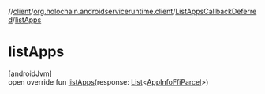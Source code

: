 //[client](../../../index.md)/[org.holochain.androidserviceruntime.client](../index.md)/[ListAppsCallbackDeferred](index.md)/[listApps](list-apps.md)

# listApps

[androidJvm]\
open override fun [listApps](list-apps.md)(response: [List](https://kotlinlang.org/api/core/kotlin-stdlib/kotlin.collections/-list/index.html)&lt;[AppInfoFfiParcel](../-app-info-ffi-parcel/index.md)&gt;)